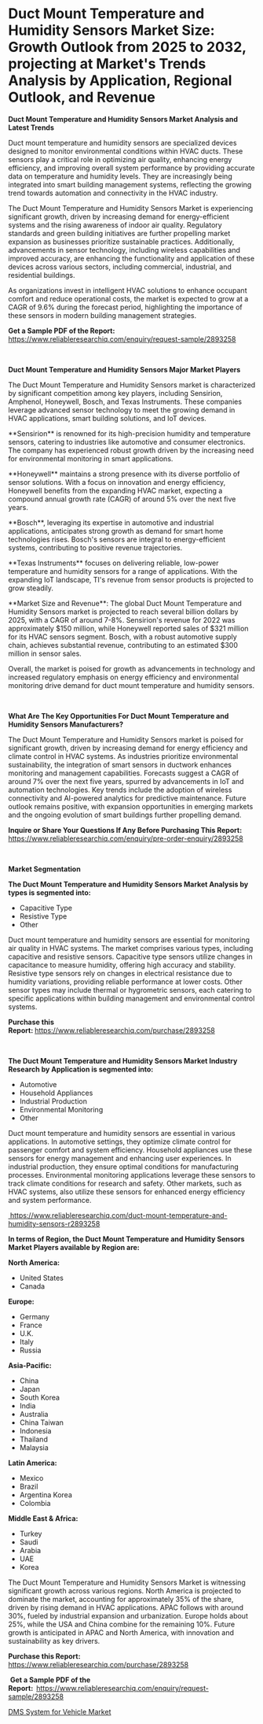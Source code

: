 <p><h1>Duct Mount Temperature and Humidity Sensors Market Size: Growth Outlook from 2025 to 2032, projecting at Market's Trends Analysis by Application, Regional Outlook, and Revenue</h1></p><p><strong>Duct Mount Temperature and Humidity Sensors Market Analysis and Latest Trends</strong></p>
<p><p>Duct mount temperature and humidity sensors are specialized devices designed to monitor environmental conditions within HVAC ducts. These sensors play a critical role in optimizing air quality, enhancing energy efficiency, and improving overall system performance by providing accurate data on temperature and humidity levels. They are increasingly being integrated into smart building management systems, reflecting the growing trend towards automation and connectivity in the HVAC industry.</p><p>The Duct Mount Temperature and Humidity Sensors Market is experiencing significant growth, driven by increasing demand for energy-efficient systems and the rising awareness of indoor air quality. Regulatory standards and green building initiatives are further propelling market expansion as businesses prioritize sustainable practices. Additionally, advancements in sensor technology, including wireless capabilities and improved accuracy, are enhancing the functionality and application of these devices across various sectors, including commercial, industrial, and residential buildings. </p><p>As organizations invest in intelligent HVAC solutions to enhance occupant comfort and reduce operational costs, the market is expected to grow at a CAGR of 9.6% during the forecast period, highlighting the importance of these sensors in modern building management strategies.</p></p>
<p><strong>Get a Sample PDF of the Report:&nbsp;</strong> <a href="https://www.reliableresearchiq.com/enquiry/request-sample/2893258?utm_campaign=3066&utm_medium=2&utm_source=Github&utm_content=ia&utm_term=15032025&utm_id=duct-mount-temperature-and-humidity-sensors">https://www.reliableresearchiq.com/enquiry/request-sample/2893258</a></p>
<p>&nbsp;</p>
<p><strong>Duct Mount Temperature and Humidity Sensors Major Market Players</strong></p>
<p><p>The Duct Mount Temperature and Humidity Sensors market is characterized by significant competition among key players, including Sensirion, Amphenol, Honeywell, Bosch, and Texas Instruments. These companies leverage advanced sensor technology to meet the growing demand in HVAC applications, smart building solutions, and IoT devices.</p><p>**Sensirion** is renowned for its high-precision humidity and temperature sensors, catering to industries like automotive and consumer electronics. The company has experienced robust growth driven by the increasing need for environmental monitoring in smart applications.</p><p>**Honeywell** maintains a strong presence with its diverse portfolio of sensor solutions. With a focus on innovation and energy efficiency, Honeywell benefits from the expanding HVAC market, expecting a compound annual growth rate (CAGR) of around 5% over the next five years.</p><p>**Bosch**, leveraging its expertise in automotive and industrial applications, anticipates strong growth as demand for smart home technologies rises. Bosch's sensors are integral to energy-efficient systems, contributing to positive revenue trajectories.</p><p>**Texas Instruments** focuses on delivering reliable, low-power temperature and humidity sensors for a range of applications. With the expanding IoT landscape, TI's revenue from sensor products is projected to grow steadily.</p><p>**Market Size and Revenue**: The global Duct Mount Temperature and Humidity Sensors market is projected to reach several billion dollars by 2025, with a CAGR of around 7-8%. Sensirion's revenue for 2022 was approximately $150 million, while Honeywell reported sales of $321 million for its HVAC sensors segment. Bosch, with a robust automotive supply chain, achieves substantial revenue, contributing to an estimated $300 million in sensor sales.</p><p>Overall, the market is poised for growth as advancements in technology and increased regulatory emphasis on energy efficiency and environmental monitoring drive demand for duct mount temperature and humidity sensors.</p></p>
<p>&nbsp;</p>
<p><strong>What Are The Key Opportunities For Duct Mount Temperature and Humidity Sensors Manufacturers?</strong></p>
<p><p>The Duct Mount Temperature and Humidity Sensors market is poised for significant growth, driven by increasing demand for energy efficiency and climate control in HVAC systems. As industries prioritize environmental sustainability, the integration of smart sensors in ductwork enhances monitoring and management capabilities. Forecasts suggest a CAGR of around 7% over the next five years, spurred by advancements in IoT and automation technologies. Key trends include the adoption of wireless connectivity and AI-powered analytics for predictive maintenance. Future outlook remains positive, with expansion opportunities in emerging markets and the ongoing evolution of smart buildings further propelling demand.</p></p>
<p><strong>Inquire or Share Your Questions If Any Before Purchasing This Report:</strong> <a href="https://www.reliableresearchiq.com/enquiry/pre-order-enquiry/2893258?utm_campaign=3066&utm_medium=2&utm_source=Github&utm_content=ia&utm_term=15032025&utm_id=duct-mount-temperature-and-humidity-sensors">https://www.reliableresearchiq.com/enquiry/pre-order-enquiry/2893258</a></p>
<p>&nbsp;</p>
<p><strong>Market Segmentation</strong></p>
<p><strong>The Duct Mount Temperature and Humidity Sensors Market Analysis by types is segmented into:</strong></p>
<p><ul><li>Capacitive Type</li><li>Resistive Type</li><li>Other</li></ul></p>
<p><p>Duct mount temperature and humidity sensors are essential for monitoring air quality in HVAC systems. The market comprises various types, including capacitive and resistive sensors. Capacitive type sensors utilize changes in capacitance to measure humidity, offering high accuracy and stability. Resistive type sensors rely on changes in electrical resistance due to humidity variations, providing reliable performance at lower costs. Other sensor types may include thermal or hygrometric sensors, each catering to specific applications within building management and environmental control systems.</p></p>
<p><strong>Purchase this Report:&nbsp;</strong><a href="https://www.reliableresearchiq.com/purchase/2893258?utm_campaign=3066&utm_medium=2&utm_source=Github&utm_content=ia&utm_term=15032025&utm_id=duct-mount-temperature-and-humidity-sensors">https://www.reliableresearchiq.com/purchase/2893258</a></p>
<p>&nbsp;</p>
<p><strong>The Duct Mount Temperature and Humidity Sensors Market Industry Research by Application is segmented into:</strong></p>
<p><ul><li>Automotive</li><li>Household Appliances</li><li>Industrial Production</li><li>Environmental Monitoring</li><li>Other</li></ul></p>
<p><p>Duct mount temperature and humidity sensors are essential in various applications. In automotive settings, they optimize climate control for passenger comfort and system efficiency. Household appliances use these sensors for energy management and enhancing user experiences. In industrial production, they ensure optimal conditions for manufacturing processes. Environmental monitoring applications leverage these sensors to track climate conditions for research and safety. Other markets, such as HVAC systems, also utilize these sensors for enhanced energy efficiency and system performance.</p></p>
<p><a href="https://www.reliableresearchiq.com/duct-mount-temperature-and-humidity-sensors-r2893258?utm_campaign=3066&utm_medium=2&utm_source=Github&utm_content=ia&utm_term=15032025&utm_id=duct-mount-temperature-and-humidity-sensors">&nbsp;https://www.reliableresearchiq.com/duct-mount-temperature-and-humidity-sensors-r2893258</a></p>
<p><strong>In terms of Region, the Duct Mount Temperature and Humidity Sensors Market Players available by Region are:</strong></p>
<p>
    <p> <strong> North America: </strong>
        <ul>
            <li>United States</li>
            <li>Canada</li>
        </ul>
        </p> 
    <p> <strong> Europe: </strong>
        <ul>
            <li>Germany</li>
            <li>France</li>
            <li>U.K.</li>
            <li>Italy</li>
            <li>Russia</li>
        </ul>
        </p> 
    <p> <strong> Asia-Pacific: </strong>
        <ul>
            <li>China</li>
            <li>Japan</li>
            <li>South Korea</li>
            <li>India</li>
            <li>Australia</li>
            <li>China Taiwan</li>
            <li>Indonesia</li>
            <li>Thailand</li>
            <li>Malaysia</li>
        </ul>
        </p> 
    <p> <strong> Latin America: </strong>
        <ul>
            <li>Mexico</li>
            <li>Brazil</li>
            <li>Argentina Korea</li>
            <li>Colombia</li>
        </ul>
        </p> 
    <p> <strong> Middle East & Africa: </strong>
        <ul>
            <li>Turkey</li>
            <li>Saudi</li>
            <li>Arabia</li>
            <li>UAE</li>
            <li>Korea</li>
        </ul>
    </p>
    </p>
<p><p>The Duct Mount Temperature and Humidity Sensors Market is witnessing significant growth across various regions. North America is projected to dominate the market, accounting for approximately 35% of the share, driven by rising demand in HVAC applications. APAC follows with around 30%, fueled by industrial expansion and urbanization. Europe holds about 25%, while the USA and China combine for the remaining 10%. Future growth is anticipated in APAC and North America, with innovation and sustainability as key drivers.</p></p>
<p><strong>Purchase this Report: </strong><a href="https://www.reliableresearchiq.com/purchase/2893258?utm_campaign=3066&utm_medium=2&utm_source=Github&utm_content=ia&utm_term=15032025&utm_id=duct-mount-temperature-and-humidity-sensors">https://www.reliableresearchiq.com/purchase/2893258</a></p>
<p>&nbsp;<strong>Get a Sample PDF of the Report:&nbsp;&nbsp;</strong><a href="https://www.reliableresearchiq.com/enquiry/request-sample/2893258?utm_campaign=3066&utm_medium=2&utm_source=Github&utm_content=ia&utm_term=15032025&utm_id=duct-mount-temperature-and-humidity-sensors">https://www.reliableresearchiq.com/enquiry/request-sample/2893258</a></p>
<p><strong></strong></p>
<p><p><a href="https://github.com/hannajuana198484/Market-Research-Report-List-1/blob/main/dms-system-for-vehicle-market.md?utm_campaign=3066&utm_medium=2&utm_source=Github&utm_content=ia&utm_term=15032025&utm_id=duct-mount-temperature-and-humidity-sensors">DMS System for Vehicle Market</a></p></p>